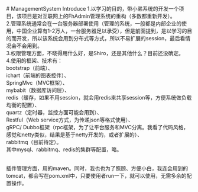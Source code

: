 ﻿﻿# ManagementSystem Introduce
1.以学习的目的，带小弟系统的开发一个项目，该项目是对互联网上的FhAdmin管理系统的重构（多数都重新开发）。<br>
2.管理系统通常会在一台服务器部署使用（管理的系统，一般都是内部企业的使用，中国企业算有1-2万人，一台服务器足以承受），但是前面提到，是以学习的目的而开发，所以该系统会用到分布式等方式，所以不易扩展的session，最后看情况会不会用到。<br>
3.权限管理方面，不晓得用什么好，是Shiro，还是其他什么？目前还没确定。<br>
4.使用的框架、技术有：<br>
 bootstrap（前端）、<br>
 ichart（前端的图表控件）、<br>
 SpringMvc（MVC框架）、<br>
 mybabit（数据库访问层）、<br>
 redis（缓存，如果不用session，就会用redis来共享session等，方便系统做负载均衡的配置）、<br>
 quartz（定时器，监控方面可能会用到）、<br>
 Restful（Web service方式，为传递json等格式使用）、<br>
 gRPC/ Dubbo框架（rpc框架，为了让平台服务和MVC分离。我看了代码风格，感觉和netty类似，结果是基于netty开发的，或者扩展的）、<br>
 rabbitmq（目前待定）。<br>
 其中mysql、rabbitmq、redis的集群等配置，略。<br>
 <br>

插件管理方面，用的maven。同时，我也也为了照顾、方便小白，我连会用到的tomcat，都会写在pom.xml中，只要使用者run一下，就可以使用，无需多余的配置操作。<br>